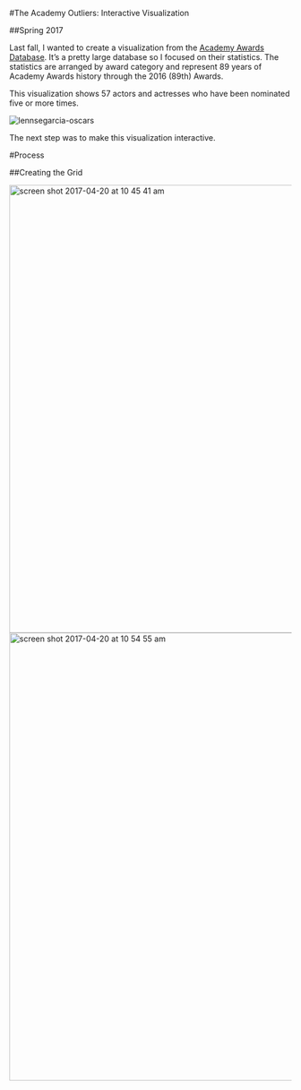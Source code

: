 #The Academy Outliers: Interactive Visualization

##Spring 2017

Last fall, I wanted to create a visualization from the [Academy Awards Database](http://awardsdatabase.oscars.org/). It’s a pretty large database so I focused on their statistics. The statistics are arranged by award category and represent 89 years of Academy Awards history through the 2016 (89th) Awards.

This visualization shows 57 actors and actresses who have been nominated five or more times.

![lennsegarcia-oscars](https://cloud.githubusercontent.com/assets/21225598/25236277/7bb79c3a-25b5-11e7-932e-d42bff2dca0d.jpg)

The next step was to make this visualization interactive.

#Process

##Creating the Grid

<img width="800" alt="screen shot 2017-04-20 at 10 45 41 am" src="https://cloud.githubusercontent.com/assets/21225598/25236938/36e61a08-25b7-11e7-9b36-0828ba1d808c.png">

<img width="800" alt="screen shot 2017-04-20 at 10 54 55 am" src="https://cloud.githubusercontent.com/assets/21225598/25237161/e085ade4-25b7-11e7-9c5e-8f5dd26eff67.png">

